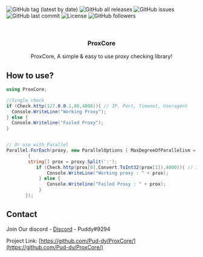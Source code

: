 ![GitHub tag (latest by date)](https://img.shields.io/github/v/tag/Pud-dy/ProxCore)
![GitHub all releases](https://img.shields.io/github/downloads/Pud-dy/ProxCore/total)
![GitHub issues](https://img.shields.io/github/issues/Pud-dy/ProxCore)
![GitHub last commit](https://img.shields.io/github/last-commit/Pud-dy/ProxCore)
![License](https://img.shields.io/badge/License-MIT-blue)
![GitHub followers](https://img.shields.io/github/followers/Pud-dy?style=social)

<br />

  <h3 align="center">ProxCore</h3>

  <p align="center">
    ProxCore, A simple & easy to use proxy checking library!
    <br />
</p>

## How to use?
```csharp
using ProxCore;

//Single check
if (Check.http(127.0.0.1,80,4000)){ // IP, Port, Timeout, Useragent
  Console.WriteLine("Working Proxy");
} else {
  Console.Writeline("Failed Proxy");
}


// Or use with Parallel
Parallel.ForEach(proxy, new ParallelOptions { MaxDegreeOfParallelism = 5 }, prox =>
        {
        string[] prox = proxy.Split(':');
           if (Check.http(prox[0],Convert.ToInt32(prox[1]),4000)){ // IP, Port, Timeout, Useragent
               Console.WriteLine("Working proxy : " + prox);
            } else {
               Console.Writeline("Failed Proxy : " + prox);
            }
       });
```

## Contact

Join Our discord - [Discord](https://discord.com/invite/4dyp7RUyGe) - Puddy#9294

Project Link: [https://github.com/Pud-dy/ProxCore/](https://github.com/Pud-dy/ProxCore/)



